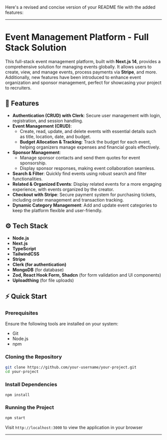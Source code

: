 Here's a revised and concise version of your README file with the added features:

---

# Event Management Platform - Full Stack Solution

This full-stack event management platform, built with **Next.js 14**, provides a comprehensive solution for managing events globally. It allows users to create, view, and manage events, process payments via **Stripe**, and more. Additionally, new features have been introduced to enhance event organization and sponsor management, perfect for showcasing your project to recruiters.

## 🚀 Features

- **Authentication (CRUD) with Clerk**: Secure user management with login, registration, and session handling.
- **Event Management (CRUD)**: 
  - Create, read, update, and delete events with essential details such as title, location, date, and budget.
  - **Budget Allocation & Tracking**: Track the budget for each event, helping organizers manage expenses and financial goals effectively.
- **Sponsor Management**: 
  - Manage sponsor contacts and send them quotes for event sponsorship.
  - Display sponsor responses, making event collaboration seamless.
- **Search & Filter**: Quickly find events using robust search and filter functionalities.
- **Related & Organized Events**: Display related events for a more engaging experience, with events organized by the creator.
- **Checkout with Stripe**: Secure payment system for purchasing tickets, including order management and transaction tracking.
- **Dynamic Category Management**: Add and update event categories to keep the platform flexible and user-friendly.

## ⚙️ Tech Stack

- **Node.js**
- **Next.js**
- **TypeScript**
- **TailwindCSS**
- **Stripe**
- **Clerk (for authentication)**
- **MongoDB** (for database)
- **Zod, React Hook Form, Shadcn** (for form validation and UI components)
- **Uploadthing** (for file uploads)

## ⚡ Quick Start

### Prerequisites
Ensure the following tools are installed on your system:
- Git
- Node.js
- npm

### Cloning the Repository

```bash
git clone https://github.com/your-username/your-project.git
cd your-project
```

### Install Dependencies

```bash
npm install
```

### Running the Project

```bash
npm start
```

Visit `http://localhost:3000` to view the application in your browser

---
